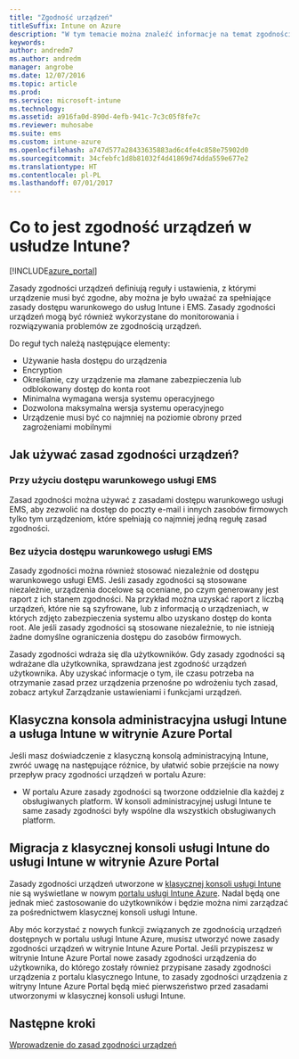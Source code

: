 ```yaml
---
title: "Zgodność urządzeń"
titleSuffix: Intune on Azure
description: "W tym temacie można znaleźć informacje na temat zgodności urządzeń w usłudze Microsoft Intune."
keywords: 
author: andredm7
ms.author: andredm
manager: angrobe
ms.date: 12/07/2016
ms.topic: article
ms.prod: 
ms.service: microsoft-intune
ms.technology: 
ms.assetid: a916fa0d-890d-4efb-941c-7c3c05f8fe7c
ms.reviewer: muhosabe
ms.suite: ems
ms.custom: intune-azure
ms.openlocfilehash: a747d577a28433635883ad6c4fe4c858e75902d0
ms.sourcegitcommit: 34cfebfc1d8b81032f4d41869d74dda559e677e2
ms.translationtype: HT
ms.contentlocale: pl-PL
ms.lasthandoff: 07/01/2017
---
```

# <a name="what-is-device-compliance-in-intune"></a>Co to jest zgodność urządzeń w usłudze Intune?

[!INCLUDE[azure_portal](./includes/azure_portal.md)]

Zasady zgodności urządzeń definiują reguły i ustawienia, z którymi urządzenie musi być zgodne, aby można je było uważać za spełniające zasady dostępu warunkowego do usług Intune i EMS. Zasady zgodności urządzeń mogą być również wykorzystane do monitorowania i rozwiązywania problemów ze zgodnością urządzeń. 

Do reguł tych należą następujące elementy:

- Używanie hasła dostępu do urządzenia
- Encryption
- Określanie, czy urządzenie ma złamane zabezpieczenia lub odblokowany dostęp do konta root
- Minimalna wymagana wersja systemu operacyjnego
- Dozwolona maksymalna wersja systemu operacyjnego
- Urządzenie musi być co najmniej na poziomie obrony przed zagrożeniami mobilnymi

<!---##  Concepts
Following are some terms and concepts that are useful to understanding how to use compliance policies.

### Device compliance requirements
Compliance requirements are essentially rules like requiring a device PIN or encryption that you can specify as required or not required for a compliance policy.

### Actions for noncompliance

You can specify what needs to happen when a device is determined as noncompliant. This can be a sequence of actions during a specific time.
When you specify these actions, Intune will automatically initiate them in the sequence you specify. See the following example of a sequence of
actions for a device that continues to be in the noncompliant status for
a week:

-   When the device is first determined to be non-compliant, an email with noncompliant notification is sent to the user.

-   3 days after initial noncompliance state, a follow up reminder is sent to the user.

-   5 days after initial noncompliance state, a final reminder with a notification that access to company resources will be blocked on the device in 2 days if the compliance issues are not remediated is sent to the user.

-   7 days after initial noncompliance state, access to company resources is blocked. This requires that you have conditional access policy that specifies that access from noncompliant devices should    be blocked for services such as Exchange and SharePoint.

### Grace Period

This is the time between when a device is first determined as
noncompliant to when access to company resources on that device is blocked. This time allows for time that the user has to resolve
compliance issues on the device. You can also use this time to create your action sequences to send notifications to the user before their access is blocked.

Remember that you need to implement conditional access policies in addition to compliance policies in order for access to company resources to be blocked.--->

##  <a name="how-should-i-use-a-device-compliance-policy"></a>Jak używać zasad zgodności urządzeń?

### <a name="using-ems-conditional-access"></a>Przy użyciu dostępu warunkowego usługi EMS
Zasad zgodności można używać z zasadami dostępu warunkowego usługi EMS, aby zezwolić na dostęp do poczty e-mail i innych zasobów firmowych tylko tym urządzeniom, które spełniają co najmniej jedną regułę zasad zgodności.

### <a name="not-using-ems-conditional-access"></a>Bez użycia dostępu warunkowego usługi EMS
Zasady zgodności można również stosować niezależnie od dostępu warunkowego usługi EMS.
Jeśli zasady zgodności są stosowane niezależnie, urządzenia docelowe są oceniane, po czym generowany jest raport z ich stanem zgodności. Na przykład można uzyskać raport z liczbą urządzeń, które nie są szyfrowane, lub z informacją o urządzeniach, w których zdjęto zabezpieczenia systemu albo uzyskano dostęp do konta root. Ale jeśli zasady zgodności są stosowane niezależnie, to nie istnieją żadne domyślne ograniczenia dostępu do zasobów firmowych.

Zasady zgodności wdraża się dla użytkowników. Gdy zasady zgodności są wdrażane dla użytkownika, sprawdzana jest zgodność urządzeń użytkownika. Aby uzyskać informacje o tym, ile czasu potrzeba na otrzymanie zasad przez urządzenia przenośne po wdrożeniu tych zasad, zobacz artykuł Zarządzanie ustawieniami i funkcjami urządzeń.

##  <a name="intune-classic-admin-console-vs-intune-on-the-azure-portal"></a>Klasyczna konsola administracyjna usługi Intune a usługa Intune w witrynie Azure Portal

Jeśli masz doświadczenie z klasyczną konsolą administracyjną Intune, zwróć uwagę na następujące różnice, by ułatwić sobie przejście na nowy przepływ pracy zgodności urządzeń w portalu Azure:

-   W portalu Azure zasady zgodności są tworzone oddzielnie dla każdej z obsługiwanych platform. W konsoli administracyjnej usługi Intune te same zasady zgodności były wspólne dla wszystkich obsługiwanych platform.

<!--- -   In the Azure portal, you have the ability to specify actions and notifications that are intiated when a device is determined to be noncompliant. This ability does not exist in the Intune admin console.

-   In the Azure portal, you can set a grace period to allow time for the end-user to get their device back to compliance status before they completely lose the ability to get company data on their device. This is not available in the Intune admin console.--->

##  <a name="migration-from-intune-classic-console-to-intune-on-the-azure-portal"></a>Migracja z klasycznej konsoli usługi Intune do usługi Intune w witrynie Azure Portal

Zasady zgodności urządzeń utworzone w [klasycznej konsoli usługi Intune](https://manage.microsoft.com) nie są wyświetlane w nowym [portalu usługi Intune Azure](https://portal.azure.com). Nadal będą one jednak mieć zastosowanie do użytkowników i będzie można nimi zarządzać za pośrednictwem klasycznej konsoli usługi Intune.

Aby móc korzystać z nowych funkcji związanych ze zgodnością urządzeń dostępnych w portalu usługi Intune Azure, musisz utworzyć nowe zasady zgodności urządzeń w witrynie Intune Azure Portal. Jeśli przypiszesz w witrynie Intune Azure Portal nowe zasady zgodności urządzenia do użytkownika, do którego zostały również przypisane zasady zgodności urządzenia z portalu klasycznego Intune, to zasady zgodności urządzenia z witryny Intune Azure Portal będą mieć pierwszeństwo przed zasadami utworzonymi w klasycznej konsoli usługi Intune.

##  <a name="next-steps"></a>Następne kroki

[Wprowadzenie do zasad zgodności urządzeń](device-compliance-get-started.md)


<!---### See also

Conditional access--->
